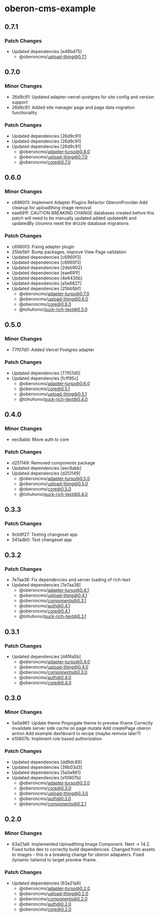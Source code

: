 # oberon-cms-example

## 0.7.1

### Patch Changes

- Updated dependencies [e48bd75]
  - @oberoncms/upload-thing@0.7.1

## 0.7.0

### Minor Changes

- 26d9c91: Updated adapter-vercel-postgres for site config and version support
- 26d9c91: Added site manager page and page data migration functionality

### Patch Changes

- Updated dependencies [26d9c91]
- Updated dependencies [26d9c91]
- Updated dependencies [26d9c91]
  - @oberoncms/adapter-turso@0.8.0
  - @oberoncms/upload-thing@0.7.0
  - @oberoncms/core@0.7.0

## 0.6.0

### Minor Changes

- c6960f3: Implement Adapter Plugins
  Refactor OberonProvider
  Add cleanup for uploadthing image removal
- eae691f: CAUTION BREAKING CHANGE
  databases created before this patch will need to be manually updated
  added updatedAt and updatedBy cloumns
  reset the drizzle database migrations

### Patch Changes

- c6960f3: Fixing adapter plugin
- 25bb5bf: Bump packages, improve View Page validation
- Updated dependencies [c6960f3]
- Updated dependencies [c6960f3]
- Updated dependencies [2deb902]
- Updated dependencies [eae691f]
- Updated dependencies [4e6430b]
- Updated dependencies [a5e6827]
- Updated dependencies [25bb5bf]
  - @oberoncms/adapter-turso@0.7.0
  - @oberoncms/upload-thing@0.6.0
  - @oberoncms/core@0.6.0
  - @tohuhono/puck-rich-text@0.5.0

## 0.5.0

### Minor Changes

- 77f07d0: Added Vercel Postgres adapter

### Patch Changes

- Updated dependencies [77f07d0]
- Updated dependencies [fcff95c]
  - @oberoncms/adapter-turso@0.6.0
  - @oberoncms/core@0.5.1
  - @oberoncms/upload-thing@0.5.1
  - @tohuhono/puck-rich-text@0.4.0

## 0.4.0

### Minor Changes

- eec8abb: Move auth to core

### Patch Changes

- d251149: Removed components package
- Updated dependencies [eec8abb]
- Updated dependencies [d251149]
  - @oberoncms/adapter-turso@0.5.0
  - @oberoncms/upload-thing@0.5.0
  - @oberoncms/core@0.5.0
  - @tohuhono/puck-rich-text@0.4.0

## 0.3.3

### Patch Changes

- 9cb9f27: Testing changeset app
- 541adb0: Test changeset app

## 0.3.2

### Patch Changes

- 7e7aa38: Fix dependencies and server loading of rich-text
- Updated dependencies [7e7aa38]
  - @oberoncms/adapter-turso@0.4.1
  - @oberoncms/upload-thing@0.4.1
  - @oberoncms/components@0.3.1
  - @oberoncms/auth@0.4.1
  - @oberoncms/core@0.4.1
  - @tohuhono/puck-rich-text@0.3.1

## 0.3.1

### Patch Changes

- Updated dependencies [d4f6a5b]
  - @oberoncms/adapter-turso@0.4.0
  - @oberoncms/upload-thing@0.4.0
  - @oberoncms/components@0.3.0
  - @oberoncms/auth@0.4.0
  - @oberoncms/core@0.4.0

## 0.3.0

### Minor Changes

- 5a0a961: Update theme
  Propogate theme to preview iframe
  Correctly invalidate server side cache on page mutate
  Add createPage oberon action
  Add example dashboard to recipe (maybe remvoe later?)
- e10807b: Impliment role based authorization

### Patch Changes

- Updated dependencies [dd9dc69]
- Updated dependencies [39b03d3]
- Updated dependencies [5a0a961]
- Updated dependencies [e10807b]
  - @oberoncms/adapter-turso@0.3.0
  - @oberoncms/core@0.3.0
  - @oberoncms/upload-thing@0.3.0
  - @oberoncms/auth@0.3.0
  - @oberoncms/components@0.2.1

## 0.2.0

### Minor Changes

- 63a21a9: Implemented Uploadthing Image Component.
  Next -> 14.2.
  Fixed turbo dev to correctly build dependencies.
  Changed from assets to images - this is a breaking change for oberon adapaters.
  Fixed dynamic tailwind to target preview iframe.

### Patch Changes

- Updated dependencies [63a21a9]
  - @oberoncms/adapter-turso@0.2.0
  - @oberoncms/upload-thing@0.2.0
  - @oberoncms/components@0.2.0
  - @oberoncms/auth@0.2.0
  - @oberoncms/core@0.2.0

